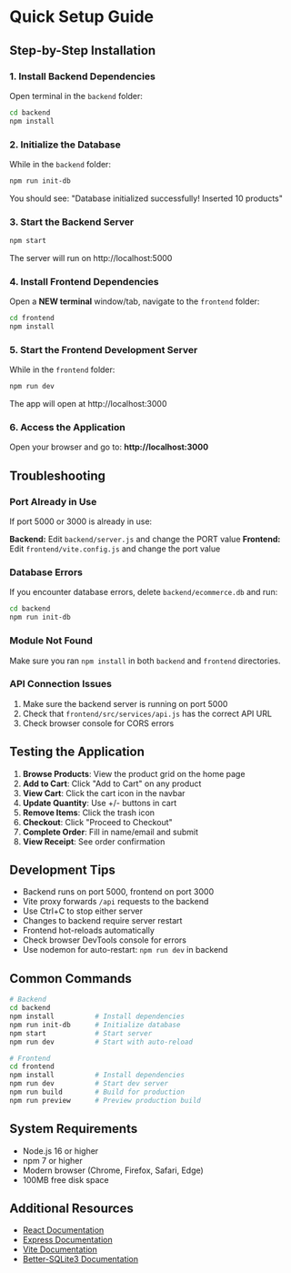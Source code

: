 # Quick Setup Guide

## Step-by-Step Installation

### 1. Install Backend Dependencies

Open terminal in the `backend` folder:

```bash
cd backend
npm install
```

### 2. Initialize the Database

While in the `backend` folder:

```bash
npm run init-db
```

You should see: "Database initialized successfully! Inserted 10 products"

### 3. Start the Backend Server

```bash
npm start
```

The server will run on http://localhost:5000

### 4. Install Frontend Dependencies

Open a **NEW terminal** window/tab, navigate to the `frontend` folder:

```bash
cd frontend
npm install
```

### 5. Start the Frontend Development Server

While in the `frontend` folder:

```bash
npm run dev
```

The app will open at http://localhost:3000

### 6. Access the Application

Open your browser and go to: **http://localhost:3000**

## Troubleshooting

### Port Already in Use

If port 5000 or 3000 is already in use:

**Backend:** Edit `backend/server.js` and change the PORT value
**Frontend:** Edit `frontend/vite.config.js` and change the port value

### Database Errors

If you encounter database errors, delete `backend/ecommerce.db` and run:

```bash
cd backend
npm run init-db
```

### Module Not Found

Make sure you ran `npm install` in both `backend` and `frontend` directories.

### API Connection Issues

1. Make sure the backend server is running on port 5000
2. Check that `frontend/src/services/api.js` has the correct API URL
3. Check browser console for CORS errors

## Testing the Application

1. **Browse Products**: View the product grid on the home page
2. **Add to Cart**: Click "Add to Cart" on any product
3. **View Cart**: Click the cart icon in the navbar
4. **Update Quantity**: Use +/- buttons in cart
5. **Remove Items**: Click the trash icon
6. **Checkout**: Click "Proceed to Checkout"
7. **Complete Order**: Fill in name/email and submit
8. **View Receipt**: See order confirmation

## Development Tips

- Backend runs on port 5000, frontend on port 3000
- Vite proxy forwards `/api` requests to the backend
- Use Ctrl+C to stop either server
- Changes to backend require server restart
- Frontend hot-reloads automatically
- Check browser DevTools console for errors
- Use nodemon for auto-restart: `npm run dev` in backend

## Common Commands

```bash
# Backend
cd backend
npm install          # Install dependencies
npm run init-db      # Initialize database
npm start            # Start server
npm run dev          # Start with auto-reload

# Frontend
cd frontend
npm install          # Install dependencies
npm run dev          # Start dev server
npm run build        # Build for production
npm run preview      # Preview production build
```

## System Requirements

- Node.js 16 or higher
- npm 7 or higher
- Modern browser (Chrome, Firefox, Safari, Edge)
- 100MB free disk space

## Additional Resources

- [React Documentation](https://react.dev)
- [Express Documentation](https://expressjs.com)
- [Vite Documentation](https://vitejs.dev)
- [Better-SQLite3 Documentation](https://github.com/WiseLibs/better-sqlite3)


